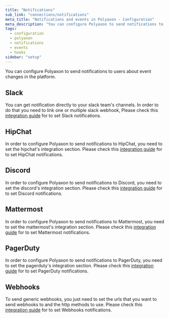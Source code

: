 ```yaml
---
title: "Notifications"
sub_link: "connections/notifications"
meta_title: "Notifications and events in Polyaxon - Configuration"
meta_description: "You can configure Polyaxon to send notifications to users about event changes in the platform."
tags:
  - configuration
  - polyaxon
  - notifications
  - events
  - hooks
sidebar: "setup"
---
```


You can configure Polyaxon to send notifications to users about event changes in the platform.

## Slack

You can get notification directly to your slack team's channels.
In order to do that you need to link one or multiple slack webhook, 
Please check this [integration guide](/integrations/slack/) for to set Slack notifications.

## HipChat

In order to configure Polyaxon to send notifications to HipChat, you need to set the hipchat's integration section. 
Please check this [integration guide](/integrations/hipchat/) for to set HipChat notifications.


## Discord

In order to configure Polyaxon to send notifications to Discord, you need to set the discord's integration section. 
Please check this [integration guide](/integrations/discord/) for to set Discord notifications.


## Mattermost

In order to configure Polyaxon to send notifications to Mattermost, you need to set the mattermost's integration section. 
Please check this [integration guide](/integrations/mattermost/) for to set Mattermost notifications.


## PagerDuty

In order to configure Polyaxon to send notifications to PagerDuty, you need to set the pagerduty's integration section. 
Please check this [integration guide](/integrations/pagerduty/) for to set PagerDuty notifications.


## Webhooks

To send generic webhooks, you just need to set the urls that you want to send webhooks to and the http methods to use. 
Please check this [integration guide](/integrations/webhooks/) for to set Webhooks notifications.
